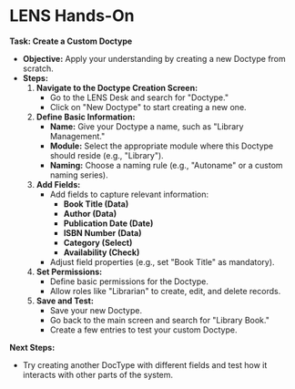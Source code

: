 # **LENS Hands-On**

**Task: Create a Custom Doctype**

-   **Objective:** Apply your understanding by creating a new Doctype from scratch.
-   **Steps:**
    1.  **Navigate to the Doctype Creation Screen:**
        -   Go to the LENS Desk and search for "Doctype."
        -   Click on "New Doctype" to start creating a new one.
    2.  **Define Basic Information:**
        -   **Name:** Give your Doctype a name, such as "Library Management."
        -   **Module:** Select the appropriate module where this Doctype should reside (e.g., "Library").
        -   **Naming:** Choose a naming rule (e.g., "Autoname" or a custom naming series).
    3.  **Add Fields:**
        -   Add fields to capture relevant information:
            -   **Book Title (Data)**
            -   **Author (Data)**
            -   **Publication Date (Date)**
            -   **ISBN Number (Data)**
            -   **Category (Select)**
            -   **Availability (Check)**
        -   Adjust field properties (e.g., set "Book Title" as mandatory).
    4.  **Set Permissions:**
        -   Define basic permissions for the Doctype.
        -   Allow roles like "Librarian" to create, edit, and delete records.
    5.  **Save and Test:**
        -   Save your new Doctype.
        -   Go back to the main screen and search for "Library Book."
        -   Create a few entries to test your custom Doctype.

**Next Steps:**
- Try creating another DocType with different fields and test how it interacts with other parts of the system.

<!--stackedit_data:
eyJoaXN0b3J5IjpbMTgzMTczMzUwOCw2OTEyMTU0MzYsLTYxMT
Q2MDk1NCwxNTgyOTc2Mzc4XX0=
-->